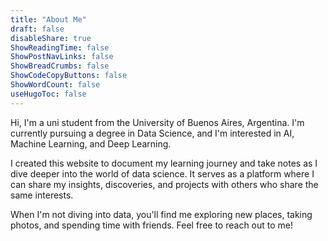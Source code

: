 ```yaml
---
title: "About Me"
draft: false
disableShare: true
ShowReadingTime: false
ShowPostNavLinks: false
ShowBreadCrumbs: false
ShowCodeCopyButtons: false
ShowWordCount: false
useHugoToc: false
---
```


<!-- 
<p style="text-align: center;">
  <img src="/images/sample_profile_picture.jpeg" alt="Your Name" style="max-width: 200px; border-radius: 50%;">
</p> -->


Hi, I'm a uni student from the University of Buenos Aires, Argentina. 
I'm currently pursuing a degree in Data Science, and I'm interested in AI, 
Machine Learning, and Deep Learning. 

I created this website to document my learning journey and take notes as 
I dive deeper into the world of data science. It serves as a platform where 
I can share my insights, discoveries, and projects with others who share 
the same interests.

When I'm not diving into data, you'll find me exploring new places, 
taking photos, and spending time with friends.
Feel free to reach out to me!


